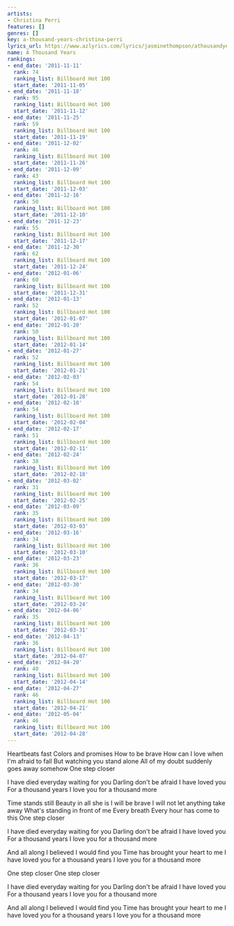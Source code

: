 ```yaml
---
artists:
- Christina Perri
features: []
genres: []
key: a-thousand-years-christina-perri
lyrics_url: https://www.azlyrics.com/lyrics/jasminethompson/athousandyears.html
name: A Thousand Years
rankings:
- end_date: '2011-11-11'
  rank: 74
  ranking_list: Billboard Hot 100
  start_date: '2011-11-05'
- end_date: '2011-11-18'
  rank: 95
  ranking_list: Billboard Hot 100
  start_date: '2011-11-12'
- end_date: '2011-11-25'
  rank: 59
  ranking_list: Billboard Hot 100
  start_date: '2011-11-19'
- end_date: '2011-12-02'
  rank: 46
  ranking_list: Billboard Hot 100
  start_date: '2011-11-26'
- end_date: '2011-12-09'
  rank: 43
  ranking_list: Billboard Hot 100
  start_date: '2011-12-03'
- end_date: '2011-12-16'
  rank: 50
  ranking_list: Billboard Hot 100
  start_date: '2011-12-10'
- end_date: '2011-12-23'
  rank: 55
  ranking_list: Billboard Hot 100
  start_date: '2011-12-17'
- end_date: '2011-12-30'
  rank: 62
  ranking_list: Billboard Hot 100
  start_date: '2011-12-24'
- end_date: '2012-01-06'
  rank: 60
  ranking_list: Billboard Hot 100
  start_date: '2011-12-31'
- end_date: '2012-01-13'
  rank: 52
  ranking_list: Billboard Hot 100
  start_date: '2012-01-07'
- end_date: '2012-01-20'
  rank: 50
  ranking_list: Billboard Hot 100
  start_date: '2012-01-14'
- end_date: '2012-01-27'
  rank: 52
  ranking_list: Billboard Hot 100
  start_date: '2012-01-21'
- end_date: '2012-02-03'
  rank: 54
  ranking_list: Billboard Hot 100
  start_date: '2012-01-28'
- end_date: '2012-02-10'
  rank: 54
  ranking_list: Billboard Hot 100
  start_date: '2012-02-04'
- end_date: '2012-02-17'
  rank: 51
  ranking_list: Billboard Hot 100
  start_date: '2012-02-11'
- end_date: '2012-02-24'
  rank: 38
  ranking_list: Billboard Hot 100
  start_date: '2012-02-18'
- end_date: '2012-03-02'
  rank: 31
  ranking_list: Billboard Hot 100
  start_date: '2012-02-25'
- end_date: '2012-03-09'
  rank: 35
  ranking_list: Billboard Hot 100
  start_date: '2012-03-03'
- end_date: '2012-03-16'
  rank: 34
  ranking_list: Billboard Hot 100
  start_date: '2012-03-10'
- end_date: '2012-03-23'
  rank: 36
  ranking_list: Billboard Hot 100
  start_date: '2012-03-17'
- end_date: '2012-03-30'
  rank: 34
  ranking_list: Billboard Hot 100
  start_date: '2012-03-24'
- end_date: '2012-04-06'
  rank: 35
  ranking_list: Billboard Hot 100
  start_date: '2012-03-31'
- end_date: '2012-04-13'
  rank: 36
  ranking_list: Billboard Hot 100
  start_date: '2012-04-07'
- end_date: '2012-04-20'
  rank: 40
  ranking_list: Billboard Hot 100
  start_date: '2012-04-14'
- end_date: '2012-04-27'
  rank: 46
  ranking_list: Billboard Hot 100
  start_date: '2012-04-21'
- end_date: '2012-05-04'
  rank: 46
  ranking_list: Billboard Hot 100
  start_date: '2012-04-28'
---
```


Heartbeats fast
Colors and promises
How to be brave
How can I love when I'm afraid to fall
But watching you stand alone
All of my doubt suddenly goes away somehow
One step closer

I have died everyday waiting for you
Darling don't be afraid I have loved you
For a thousand years
I love you for a thousand more

Time stands still
Beauty in all she is
I will be brave
I will not let anything take away
What's standing in front of me
Every breath
Every hour has come to this
One step closer

I have died everyday waiting for you
Darling don't be afraid I have loved you
For a thousand years
I love you for a thousand more

And all along I believed I would find you
Time has brought your heart to me
I have loved you for a thousand years
I love you for a thousand more

One step closer
One step closer

I have died everyday waiting for you
Darling don't be afraid I have loved you
For a thousand years
I love you for a thousand more

And all along I believed I would find you
Time has brought your heart to me
I have loved you for a thousand years
I love you for a thousand more



